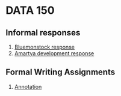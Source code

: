 # DATA 150

## Informal responses

1. [Bluemonstock response](https://yile-xu.github.io/DATA150/Response_1.html)
2. [Amartya development response](https://yile-xu.github.io/DATA150/Response_2.html)

## Formal Writing Assignments

1. [Annotation](https://yile-xu.github.io/DATA150/annotation.html)


